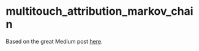 # multitouch_attribution_markov_chain

Based on the great Medium post [here](https://medium.com/@mortenhegewald/marketing-channel-attribution-using-markov-chains-101-in-python-78fb181ebf1e).
